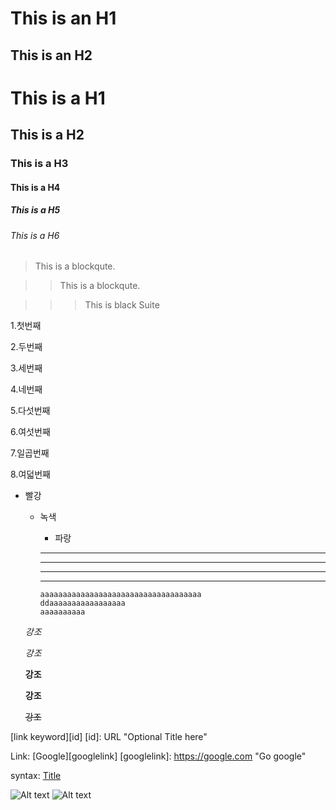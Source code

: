 This is an H1
=============

This is an H2
-------------

# This is a H1
## This is a H2
### This is a H3
#### This is a H4
##### This is a H5
###### This is a H6

> This is a blockqute.

>> This is a blockqute.

>>> This is black Suite

1.첫번째

2.두번째

3.세번째

4.네번째

5.다섯번째

6.여섯번째

7.일곱번째

8.여덟번째

* 빨강
  + 녹색
    - 파랑

    *****
    - - -
    ***
    *****

        aaaaaaaaaaaaaaaaaaaaaaaaaaaaaaaaaaaa
        ddaaaaaaaaaaaaaaaaa
        aaaaaaaaaa
   *강조*

   _강조_

   **강조**

   __강조__

   ~~강조~~

[link keyword][id]
[id]: URL "Optional Title here"

Link: [Google][googlelink]
[googlelink]: https://google.com "Go google"

syntax: [Title](link)

![Alt text](/path/to/img.jpg)
![Alt text](/path/to/img.jpg "Optional title")

